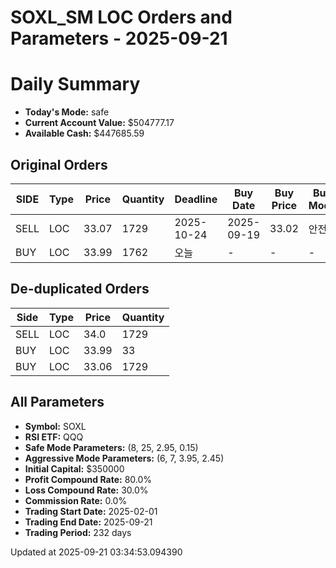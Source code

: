 # SOXL_SM LOC Orders and Parameters - 2025-09-21

# Daily Summary

- **Today's Mode:** safe
- **Current Account Value:** $504777.17
- **Available Cash:** $447685.59

## Original Orders

| SIDE | Type | Price | Quantity | Deadline | Buy Date | Buy Price | Buy Mode |
|------|------|-------|----------|----------|----------|-----------|----------|
| SELL | LOC | 33.07 | 1729 | 2025-10-24 | 2025-09-19 | 33.02 | 안전 |
| BUY | LOC | 33.99 | 1762 | 오늘 | - | - | - |

## De-duplicated Orders

| Side | Type | Price | Quantity |
|------|------|-------|----------|
| SELL | LOC | 34.0 | 1729 |
| BUY | LOC | 33.99 | 33 |
| BUY | LOC | 33.06 | 1729 |

## All Parameters

- **Symbol:** SOXL
- **RSI ETF:** QQQ
- **Safe Mode Parameters:** (8, 25, 2.95, 0.15)
- **Aggressive Mode Parameters:** (6, 7, 3.95, 2.45)
- **Initial Capital:** $350000
- **Profit Compound Rate:** 80.0%
- **Loss Compound Rate:** 30.0%
- **Commission Rate:** 0.0%
- **Trading Start Date:** 2025-02-01
- **Trading End Date:** 2025-09-21
- **Trading Period:** 232 days

Updated at 2025-09-21 03:34:53.094390
